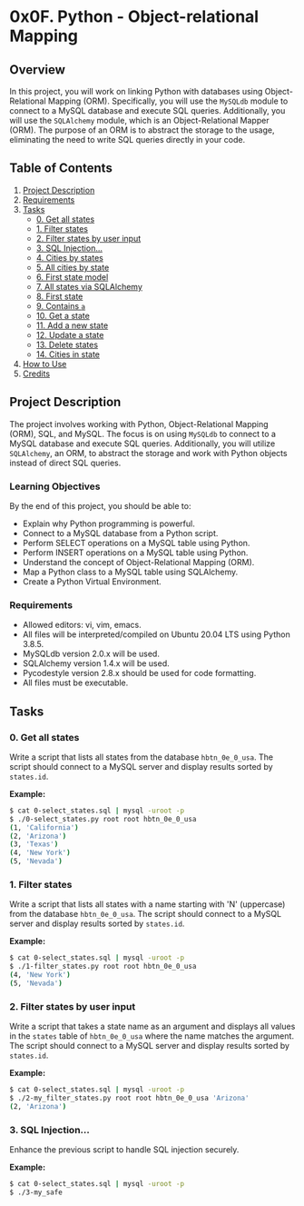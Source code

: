 # 0x0F. Python - Object-relational Mapping

## Overview

In this project, you will work on linking Python with databases using Object-Relational Mapping (ORM). Specifically, you will use the `MySQLdb` module to connect to a MySQL database and execute SQL queries. Additionally, you will use the `SQLAlchemy` module, which is an Object-Relational Mapper (ORM). The purpose of an ORM is to abstract the storage to the usage, eliminating the need to write SQL queries directly in your code.

## Table of Contents

1. [Project Description](#project-description)
2. [Requirements](#requirements)
3. [Tasks](#tasks)
    - [0. Get all states](#0-get-all-states)
    - [1. Filter states](#1-filter-states)
    - [2. Filter states by user input](#2-filter-states-by-user-input)
    - [3. SQL Injection...](#3-sql-injection)
    - [4. Cities by states](#4-cities-by-states)
    - [5. All cities by state](#5-all-cities-by-state)
    - [6. First state model](#6-first-state-model)
    - [7. All states via SQLAlchemy](#7-all-states-via-sqlalchemy)
    - [8. First state](#8-first-state)
    - [9. Contains `a`](#9-contains-a)
    - [10. Get a state](#10-get-a-state)
    - [11. Add a new state](#11-add-a-new-state)
    - [12. Update a state](#12-update-a-state)
    - [13. Delete states](#13-delete-states)
    - [14. Cities in state](#14-cities-in-state)
4. [How to Use](#how-to-use)
5. [Credits](#credits)

## Project Description

The project involves working with Python, Object-Relational Mapping (ORM), SQL, and MySQL. The focus is on using `MySQLdb` to connect to a MySQL database and execute SQL queries. Additionally, you will utilize `SQLAlchemy`, an ORM, to abstract the storage and work with Python objects instead of direct SQL queries.

### Learning Objectives

By the end of this project, you should be able to:

- Explain why Python programming is powerful.
- Connect to a MySQL database from a Python script.
- Perform SELECT operations on a MySQL table using Python.
- Perform INSERT operations on a MySQL table using Python.
- Understand the concept of Object-Relational Mapping (ORM).
- Map a Python class to a MySQL table using SQLAlchemy.
- Create a Python Virtual Environment.
  
### Requirements

- Allowed editors: vi, vim, emacs.
- All files will be interpreted/compiled on Ubuntu 20.04 LTS using Python 3.8.5.
- MySQLdb version 2.0.x will be used.
- SQLAlchemy version 1.4.x will be used.
- Pycodestyle version 2.8.x should be used for code formatting.
- All files must be executable.

## Tasks

### 0. Get all states

Write a script that lists all states from the database `hbtn_0e_0_usa`. The script should connect to a MySQL server and display results sorted by `states.id`.

**Example:**
```bash
$ cat 0-select_states.sql | mysql -uroot -p
$ ./0-select_states.py root root hbtn_0e_0_usa
(1, 'California')
(2, 'Arizona')
(3, 'Texas')
(4, 'New York')
(5, 'Nevada')
```

### 1. Filter states

Write a script that lists all states with a name starting with 'N' (uppercase) from the database `hbtn_0e_0_usa`. The script should connect to a MySQL server and display results sorted by `states.id`.

**Example:**
```bash
$ cat 0-select_states.sql | mysql -uroot -p
$ ./1-filter_states.py root root hbtn_0e_0_usa
(4, 'New York')
(5, 'Nevada')
```

### 2. Filter states by user input

Write a script that takes a state name as an argument and displays all values in the `states` table of `hbtn_0e_0_usa` where the name matches the argument. The script should connect to a MySQL server and display results sorted by `states.id`.

**Example:**
```bash
$ cat 0-select_states.sql | mysql -uroot -p
$ ./2-my_filter_states.py root root hbtn_0e_0_usa 'Arizona'
(2, 'Arizona')
```

### 3. SQL Injection...

Enhance the previous script to handle SQL injection securely.

**Example:**
```bash
$ cat 0-select_states.sql | mysql -uroot -p
$ ./3-my_safe
